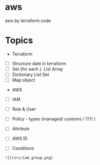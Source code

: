# aws
aws by terraform code



# Topics

* Terraform

- [ ] Structure date in terraform
- [ ] Set (for each ). List  Array 
- [ ] Dictionary List Set
- [ ] Map object
 
* AWS

- [ ] IAM
- [ ] Role & User
- [ ] Policy - types (managed/ customs / ?/?/ )
- [ ] Attributs 
- [ ] AWS ID
- [ ] Conditions


```
![](src/iam_group.png)
```